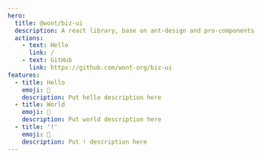 ```yaml
---
hero:
  title: @wont/biz-ui
  description: A react library, base on ant-design and pro-components
  actions:
    - text: Hello
      link: /
    - text: GitHub
      link: https://github.com/wont-org/biz-ui
features:
  - title: Hello
    emoji: 💎
    description: Put hello description here
  - title: World
    emoji: 🌈
    description: Put world description here
  - title: '!'
    emoji: 🚀
    description: Put ! description here
---
```

